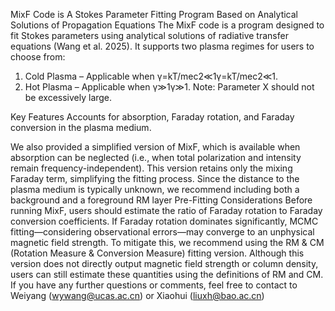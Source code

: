 MixF Code is A Stokes Parameter Fitting Program Based on Analytical Solutions of Propagation Equations
The MixF code is a program designed to fit Stokes parameters using analytical solutions of radiative transfer equations (Wang et al. 2025). It supports two plasma regimes for users to choose from:
1. Cold Plasma – Applicable when γ=kT/mec2≪1γ=kT/mec2≪1.
2. Hot Plasma – Applicable when γ≫1γ≫1.
Note: Parameter X should not be excessively large.

Key Features
Accounts for absorption, Faraday rotation, and Faraday conversion in the plasma medium.

We also provided a simplified version of MixF, which is available when absorption can be neglected (i.e., when total polarization and intensity remain frequency-independent). This version retains only the mixing Faraday term, simplifying the fitting process.
Since the distance to the plasma medium is typically unknown, we recommend including both a background and a foreground RM layer
Pre-Fitting Considerations
Before running MixF, users should estimate the ratio of Faraday rotation to Faraday conversion coefficients. If Faraday rotation dominates significantly, MCMC fitting—considering observational errors—may converge to an unphysical magnetic field strength.
To mitigate this, we recommend using the RM & CM (Rotation Measure & Conversion Measure) fitting version. Although this version does not directly output magnetic field strength or column density, users can still estimate these quantities using the definitions of RM and CM.
If you have any further questions or comments, feel free to contact to Weiyang (wywang@ucas.ac.cn) or Xiaohui (liuxh@bao.ac.cn)
